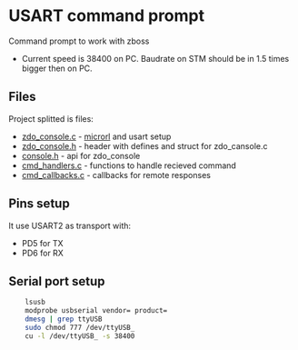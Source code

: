 # USART command prompt

Command prompt to work with zboss

 * Current speed is 38400 on PC. Baudrate on STM should be in 1.5 times bigger then on PC.
 
## Files

Project splitted is files:
 * [zdo_console.c](zdo_console.c) - [microrl](https://github.com/Helius/microrl) and usart setup
 * [zdo_console.h](zdo_console.h) - header with defines and struct for zdo_cansole.c
 * [console.h](console.h) - api for zdo_console
 * [cmd_handlers.c](cmd_handlers.c) - functions to handle recieved command
 * [cmd_callbacks.c](cmd_callbacks.c) - callbacks for remote responses

## Pins setup

It use USART2 as transport with:
 * PD5 for TX
 * PD6 for RX

## Serial port setup

```bash
    lsusb
    modprobe usbserial vendor= product=
    dmesg | grep ttyUSB
    sudo chmod 777 /dev/ttyUSB_
    cu -l /dev/ttyUSB_ -s 38400
```
